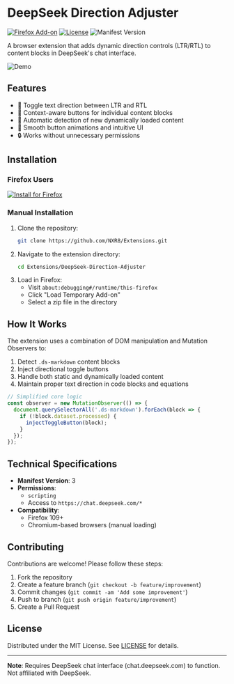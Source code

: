 
# DeepSeek Direction Adjuster

[![Firefox Add-on](https://img.shields.io/amo/v/deepseek-direction-adjuster?label=Firefox&color=orange)](https://addons.mozilla.org/en-US/firefox/addon/deepseek-direction-adjuster/)
[![License](https://img.shields.io/badge/License-MIT-blue.svg)](https://opensource.org/licenses/MIT)
![Manifest Version](https://img.shields.io/badge/Manifest-v3-green.svg)

A browser extension that adds dynamic direction controls (LTR/RTL) to content blocks in DeepSeek's chat interface.

![Demo](https://raw.githubusercontent.com/NXR8/Extensions/main/DeepSeek-Direction-Adjuster/assets/demo.gif)

## Features
- 🔄 Toggle text direction between LTR and RTL
- 🎯 Context-aware buttons for individual content blocks
- 🚀 Automatic detection of new dynamically loaded content
- 🎨 Smooth button animations and intuitive UI
- 🔒 Works without unnecessary permissions

## Installation
### Firefox Users
[![Install for Firefox](https://addons.cdn.mozilla.net/static/img/addons-buttons/AMO-button_1.png)](https://addons.mozilla.org/en-US/firefox/addon/deepseek-direction-adjuster/)

### Manual Installation
1. Clone the repository:
   ```bash
   git clone https://github.com/NXR8/Extensions.git
   ```
2. Navigate to the extension directory:
   ```bash
   cd Extensions/DeepSeek-Direction-Adjuster
   ```
3. Load in Firefox:
   - Visit `about:debugging#/runtime/this-firefox`
   - Click "Load Temporary Add-on"
   - Select a zip file in the directory

## How It Works
The extension uses a combination of DOM manipulation and Mutation Observers to:

1. Detect `.ds-markdown` content blocks
2. Inject directional toggle buttons
3. Handle both static and dynamically loaded content
4. Maintain proper text direction in code blocks and equations

```javascript
// Simplified core logic
const observer = new MutationObserver(() => {
  document.querySelectorAll('.ds-markdown').forEach(block => {
    if (!block.dataset.processed) {
      injectToggleButton(block);
    }
  });
});
```

## Technical Specifications
- **Manifest Version**: 3
- **Permissions**: 
  - `scripting`
  - Access to `https://chat.deepseek.com/*`
- **Compatibility**: 
  - Firefox 109+
  - Chromium-based browsers (manual loading)

## Contributing
Contributions are welcome! Please follow these steps:
1. Fork the repository
2. Create a feature branch (`git checkout -b feature/improvement`)
3. Commit changes (`git commit -am 'Add some improvement'`)
4. Push to branch (`git push origin feature/improvement`)
5. Create a Pull Request

## License
Distributed under the MIT License. See [LICENSE](LICENSE) for details.

---

**Note**: Requires DeepSeek chat interface (chat.deepseek.com) to function. Not affiliated with DeepSeek.
